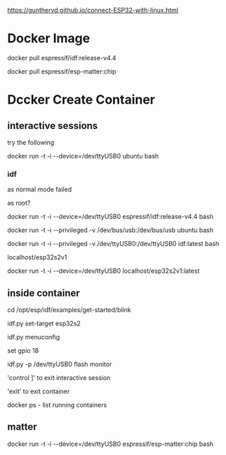 

https://gunthervd.github.io/connect-ESP32-with-linux.html


# Docker Image


docker pull espressif/idf:release-v4.4

docker pull espressif/esp-matter:chip

# Dccker Create Container

## interactive sessions

try the following

docker run -t -i --device=/dev/ttyUSB0 ubuntu bash

### idf

as normal mode failed

as root?

docker run -t -i --device=/dev/ttyUSB0 espressif/idf:release-v4.4 bash

docker run -t -i --privileged -v /dev/bus/usb:/dev/bus/usb ubuntu bash

docker run -t -i --privileged -v /dev/ttyUSB0:/dev/ttyUSB0 idf:latest bash

localhost/esp32s2v1 

docker run -t -i --device=/dev/ttyUSB0 localhost/esp32s2v1:latest

## inside container

cd /opt/esp/idf/examples/get-started/blink

idf.py set-target esp32s2

idf.py menuconfig

set gpio 18

idf.py -p /dev/ttyUSB0 flash monitor

'control ]' to exit interactive session

'exit' to exit container

docker ps - list running containers


## matter


docker run -t -i --device=/dev/ttyUSB0 espressif/esp-matter:chip bash
